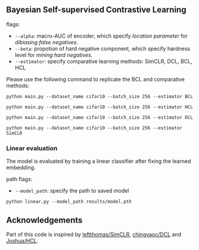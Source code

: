 
## Bayesian Self-supervised Contrastive Learning

flags:
  - `--alpha`: macro-AUC of encoder, which specify *location parameter* for *dibiasing false negatives*.
  - `--beta`: propotion of hard negative component, which specify hardness level for *mining hard negatives*.
  - `--estimator`: specify comparative learning methods: SimCLR, DCL, BCL, HCL


Please use the following command to replicate the BCL and comparative methods:
```
python main.py --dataset_name cifar10 --batch_size 256 --estimator BCL
```
```
python main.py --dataset_name cifar10 --batch_size 256 --estimator HCL
```
```
python main.py --dataset_name cifar10 --batch_size 256 --estimator DCL
```

```
python main.py --dataset_name cifar10 --batch_size 256 --estimator SimCLR
```

### Linear evaluation
The model is evaluated by training a linear classifier after fixing the learned embedding.

path flags:
  - `--model_path`: specify the path to saved model
```
python linear.py --model_path results/model.pth
```

## Acknowledgements

Part of this code is inspired by [leftthomas/SimCLR](https://github.com/leftthomas/SimCLR), [chingyaoc/DCL](https://github.com/chingyaoc/DCL) and [Joshua/HCL](https://github.com/joshr17/HCL).
